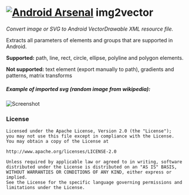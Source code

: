[![Android Arsenal](https://img.shields.io/badge/Android%20Arsenal-svg2android-brightgreen.svg?style=flat)](https://android-arsenal.com/details/1/1061)
img2vector
===========

*Convert image or SVG to Android VectorDrawable XML resource file.*

Extracts all parameters of elements and groups that are supported in Android. 

**Supported:** path, line, rect, circle, ellipse, polyline and polygon elements.

**Not supported:** text element (export manually to path), gradients and patterns, matrix transforms

##### Example of imported svg (random image from wikipedia):
![](https://github.com/inloop/svg2android/raw/gh-pages/img/example_imported_svg.png "Screenshot")

### License
    Licensed under the Apache License, Version 2.0 (the "License");
    you may not use this file except in compliance with the License.
    You may obtain a copy of the License at
    
    http://www.apache.org/licenses/LICENSE-2.0
    
    Unless required by applicable law or agreed to in writing, software
    distributed under the License is distributed on an "AS IS" BASIS,
    WITHOUT WARRANTIES OR CONDITIONS OF ANY KIND, either express or implied.
    See the License for the specific language governing permissions and
    limitations under the License.
